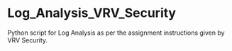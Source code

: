 # Log_Analysis_VRV_Security
Python script for Log Analysis as per the assignment instructions given by VRV Security.
